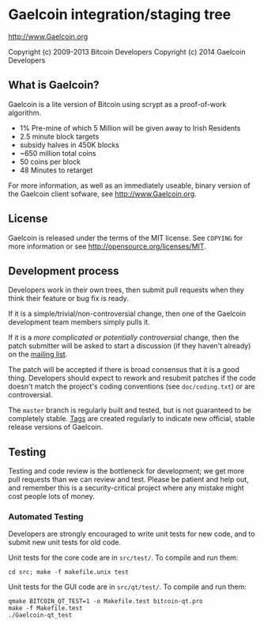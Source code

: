 Gaelcoin integration/staging tree
================================

http://www.Gaelcoin.org

Copyright (c) 2009-2013 Bitcoin Developers
Copyright (c) 2014 Gaelcoin Developers

What is Gaelcoin?
----------------

Gaelcoin is a lite version of Bitcoin using scrypt as a proof-of-work algorithm.

 - 1% Pre-mine of which 5 Million will be given away to Irish Residents 
 - 2.5 minute block targets
 - subsidy halves in 450K blocks 
 - ~650 million total coins
 - 50 coins per block
 - 48 Minutes to retarget

For more information, as well as an immediately useable, binary version of
the Gaelcoin client sofware, see http://www.Gaelcoin.org.

License
-------

Gaelcoin is released under the terms of the MIT license. See `COPYING` for more
information or see http://opensource.org/licenses/MIT.

Development process
-------------------

Developers work in their own trees, then submit pull requests when they think
their feature or bug fix is ready.

If it is a simple/trivial/non-controversial change, then one of the Gaelcoin
development team members simply pulls it.

If it is a *more complicated or potentially controversial* change, then the patch
submitter will be asked to start a discussion (if they haven't already) on the
[mailing list](http://sourceforge.net/mailarchive/forum.php?forum_name=bitcoin-development).

The patch will be accepted if there is broad consensus that it is a good thing.
Developers should expect to rework and resubmit patches if the code doesn't
match the project's coding conventions (see `doc/coding.txt`) or are
controversial.

The `master` branch is regularly built and tested, but is not guaranteed to be
completely stable. [Tags](https://github.com/bitcoin/bitcoin/tags) are created
regularly to indicate new official, stable release versions of Gaelcoin.

Testing
-------

Testing and code review is the bottleneck for development; we get more pull
requests than we can review and test. Please be patient and help out, and
remember this is a security-critical project where any mistake might cost people
lots of money.

### Automated Testing

Developers are strongly encouraged to write unit tests for new code, and to
submit new unit tests for old code.

Unit tests for the core code are in `src/test/`. To compile and run them:

    cd src; make -f makefile.unix test

Unit tests for the GUI code are in `src/qt/test/`. To compile and run them:

    qmake BITCOIN_QT_TEST=1 -o Makefile.test bitcoin-qt.pro
    make -f Makefile.test
    ./Gaelcoin-qt_test

